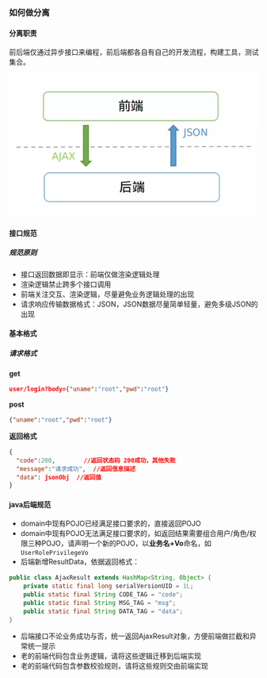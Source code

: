 ### 如何做分离
#### 分离职责

前后端仅通过异步接口来编程，前后端都各自有自己的开发流程，构建工具，测试集合。

![前后端数据流](/images/posts/前后端数据流.jpg)

#### 接口规范
##### 规范原则

- 接口返回数据即显示：前端仅做渲染逻辑处理
- 渲染逻辑禁止跨多个接口调用
- 前端关注交互、渲染逻辑，尽量避免业务逻辑处理的出现
- 请求响应传输数据格式：JSON，JSON数据尽量简单轻量，避免多级JSON的出现

#### 基本格式
##### 请求格式

**get**
```json
user/login?body={"uname":"root","pwd":"root"}
```
**post**
```json
{"uname":"root","pwd":"root"}
```
**返回格式**
```json
{
  "code":200,        //返回状态码 200成功，其他失败
  "message":"请求成功",  //返回信息描述
  "data": jsonObj  //返回值
}
```
#### java后端规范

- domain中现有POJO已经满足接口要求的，直接返回POJO
- domain中现有POJO无法满足接口要求的，如返回结果需要组合用户/角色/权限三种POJO，请声明一个新的POJO，以**业务名+Vo**命名，如 ```UserRolePrivilegeVo```
- 后端新增ResultData，依据返回格式：

```java
public class AjaxResult extends HashMap<String, Object> {
    private static final long serialVersionUID = 1L;
    public static final String CODE_TAG = "code";
    public static final String MSG_TAG = "msg";
    public static final String DATA_TAG = "data";
}
```
- 后端接口不论业务成功与否，统一返回AjaxResult对象，方便前端做拦截和异常统一提示
- 老的前端代码包含业务逻辑，请将这些逻辑迁移到后端实现
- 老的前端代码包含参数校验规则，请将这些规则交由前端实现